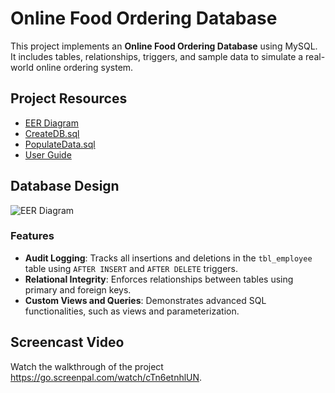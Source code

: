 # Online Food Ordering Database

This project implements an **Online Food Ordering Database** using MySQL. It includes tables, relationships, triggers, and sample data to simulate a real-world online ordering system.

## Project Resources
- [EER Diagram](https://github.com/<DarrellDouglas>/Online-Food-Ordering-Database/blob/main/eer-diagram.png)
- [CreateDB.sql](https://github.com/<DarrellDouglas>/Online-Food-Ordering-Database/blob/main/CreateDB.sql)
- [PopulateData.sql](https://github.com/<DarrellDouglas>/Online-Food-Ordering-Database/blob/main/PopulateData.sql)
- [User Guide](https://github.com/<DarrellDouglas>/Online-Food-Ordering-Database/blob/main/User%20Guide.docx)

## Database Design
![EER Diagram](https://github.com/<your-username>/Online-Food-Ordering-Database/blob/main/eer-diagram.png)

### Features
- **Audit Logging**: Tracks all insertions and deletions in the `tbl_employee` table using `AFTER INSERT` and `AFTER DELETE` triggers.
- **Relational Integrity**: Enforces relationships between tables using primary and foreign keys.
- **Custom Views and Queries**: Demonstrates advanced SQL functionalities, such as views and parameterization.

## Screencast Video
Watch the walkthrough of the project https://go.screenpal.com/watch/cTn6etnhlUN.
